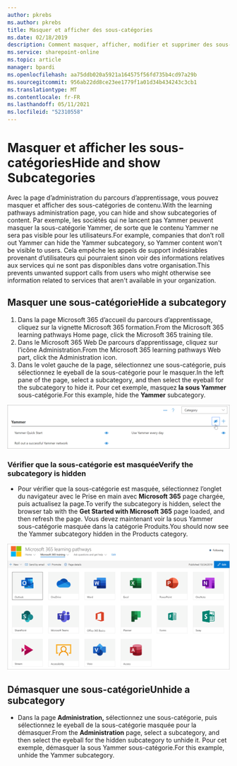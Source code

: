 ```yaml
---
author: pkrebs
ms.author: pkrebs
title: Masquer et afficher des sous-catégories
ms.date: 02/18/2019
description: Comment masquer, afficher, modifier et supprimer des sous-catégories
ms.service: sharepoint-online
ms.topic: article
manager: bpardi
ms.openlocfilehash: aa75ddb020a5921a164575f56fd735b4cd97a29b
ms.sourcegitcommit: 956ab22dd8ce23ee1779f1a01d34b434243c3cb1
ms.translationtype: MT
ms.contentlocale: fr-FR
ms.lasthandoff: 05/11/2021
ms.locfileid: "52310558"
---
```

# <a name="hide-and-show-subcategories"></a><span data-ttu-id="95700-103">Masquer et afficher les sous-catégories</span><span class="sxs-lookup"><span data-stu-id="95700-103">Hide and show Subcategories</span></span>

<span data-ttu-id="95700-104">Avec la page d’administration du parcours d’apprentissage, vous pouvez masquer et afficher des sous-catégories de contenu.</span><span class="sxs-lookup"><span data-stu-id="95700-104">With the learning pathways administration page, you can hide and show subcategories of content.</span></span> <span data-ttu-id="95700-105">Par exemple, les sociétés qui ne lancent pas Yammer peuvent masquer la sous-catégorie Yammer, de sorte que le contenu Yammer ne sera pas visible pour les utilisateurs.</span><span class="sxs-lookup"><span data-stu-id="95700-105">For example, companies that don’t roll out Yammer can hide the Yammer subcategory, so Yammer content won't be visible to users.</span></span> <span data-ttu-id="95700-106">Cela empêche les appels de support indésirables provenant d’utilisateurs qui pourraient sinon voir des informations relatives aux services qui ne sont pas disponibles dans votre organisation.</span><span class="sxs-lookup"><span data-stu-id="95700-106">This prevents unwanted support calls from users who might otherwise see information related to services that aren't available in your organization.</span></span>

## <a name="hide-a-subcategory"></a><span data-ttu-id="95700-107">Masquer une sous-catégorie</span><span class="sxs-lookup"><span data-stu-id="95700-107">Hide a subcategory</span></span> 

1. <span data-ttu-id="95700-108">Dans la page Microsoft 365 d’accueil du parcours d’apprentissage, cliquez sur la vignette Microsoft 365 formation.</span><span class="sxs-lookup"><span data-stu-id="95700-108">From the Microsoft 365 learning pathways Home page, click the Microsoft 365 training tile.</span></span>
2. <span data-ttu-id="95700-109">Dans le Microsoft 365 Web De parcours d’apprentissage, cliquez sur l’icône Administration.</span><span class="sxs-lookup"><span data-stu-id="95700-109">From the Microsoft 365 learning pathways Web part, click the Administration icon.</span></span> 
3. <span data-ttu-id="95700-110">Dans le volet gauche de la page, sélectionnez une sous-catégorie, puis sélectionnez le eyeball de la sous-catégorie pour le masquer.</span><span class="sxs-lookup"><span data-stu-id="95700-110">In the left pane of the page, select a subcategory, and then select the eyeball for the subcategory to hide it.</span></span> <span data-ttu-id="95700-111">Pour cet exemple, masquez **la sous Yammer** sous-catégorie.</span><span class="sxs-lookup"><span data-stu-id="95700-111">For this example, hide the **Yammer** subcategory.</span></span>  

![L’exemple de fenêtre affiche l’icône pour masquer une sous-catégorie.](media/cg-hidesubcat.png)

### <a name="verify-the-subcategory-is-hidden"></a><span data-ttu-id="95700-113">Vérifier que la sous-catégorie est masquée</span><span class="sxs-lookup"><span data-stu-id="95700-113">Verify the subcategory is hidden</span></span>
- <span data-ttu-id="95700-114">Pour vérifier que la sous-catégorie est masquée, sélectionnez l’onglet du navigateur avec le Prise en main avec **Microsoft 365** page chargée, puis actualisez la page.</span><span class="sxs-lookup"><span data-stu-id="95700-114">To verify the subcategory is hidden, select the browser tab with the **Get Started with Microsoft 365** page loaded, and then refresh the page.</span></span> <span data-ttu-id="95700-115">Vous devez maintenant voir la sous Yammer sous-catégorie masquée dans la catégorie Produits.</span><span class="sxs-lookup"><span data-stu-id="95700-115">You should now see the Yammer subcategory hidden in the Products category.</span></span> 

![L’exemple de fenêtre montre que le sous-traitant masqué n’est plus masqué.](media/cg-hidesubcatrefresh.png)

## <a name="unhide-a-subcategory"></a><span data-ttu-id="95700-117">Démasquer une sous-catégorie</span><span class="sxs-lookup"><span data-stu-id="95700-117">Unhide a subcategory</span></span> 

- <span data-ttu-id="95700-118">Dans la page **Administration,** sélectionnez une sous-catégorie, puis sélectionnez le eyeball de la sous-catégorie masquée pour la démasquer.</span><span class="sxs-lookup"><span data-stu-id="95700-118">From the **Administration** page, select a subcategory, and then select the eyeball for the hidden subcategory to unhide it.</span></span> <span data-ttu-id="95700-119">Pour cet exemple, démasquer la sous Yammer sous-catégorie.</span><span class="sxs-lookup"><span data-stu-id="95700-119">For this example, unhide the Yammer subcategory.</span></span>